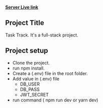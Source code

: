 **[Server Live link](https://task-track-server.vercel.app)**

## **Project Title**

Task Track. It's a full-stack project.

## **Project setup**

- Clone the project.
- run npm install.
- Create a (.env) file in the root folder.
- Add value in (.env) file
  - DB_USER
  - DB_PASS
  - JWT_SECRET
- run command ( npm run dev or yarn dev)
